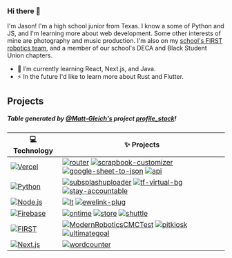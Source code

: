 ### Hi there 👋

I'm Jason! I'm a high school junior from Texas. I know a some of Python and JS, and I'm learning more about web development. Some other interests of mine are photography and music production. I'm also on my [school's FIRST robotics team](https://jasonaa.me/gb), and a member of our school's DECA and Black Student Union chapters. 

- 🌱 I’m currently learning React, Next.js, and Java.
- ⚡ In the future I'd like to learn more about Rust and Flutter.

## Projects
##### Table generated by [@Matt-Gleich's](https://github.com/Matt-Gleich/) project [profile_stack](https://github.com/Matt-Gleich/profile_stack)!
<!-- START OF PROFILE STACK, DO NOT REMOVE -->
| 💻 **Technology** | ✨ **Projects** |
|-|-|
| [![Vercel](https://img.shields.io/static/v1?label=&message=Vercel&color=111111&logo=vercel&logoColor=white)](https://vercel.com) | [![router](https://img.shields.io/static/v1?label=&message=router&color=000605&logo=github&logoColor=white&labelColor=000605)](https://github.com/jasonappah/router) [![scrapbook-customizer](https://img.shields.io/static/v1?label=&message=scrapbook-customizer&color=000605&logo=github&logoColor=white&labelColor=000605)](https://github.com/jasonappah/scrapbook-customizer) [![google-sheet-to-json](https://img.shields.io/static/v1?label=&message=google-sheet-to-json&color=000605&logo=github&logoColor=white&labelColor=000605)](https://github.com/jasonappah/google-sheet-to-json) [![api](https://img.shields.io/static/v1?label=&message=api&color=000605&logo=github&logoColor=white&labelColor=000605)](https://github.com/jasonappah/api) |
| [![Python](https://img.shields.io/static/v1?label=&message=Python&color=3776ab&logo=python&logoColor=white)](https://python.org) | [![subsplashuploader](https://img.shields.io/static/v1?label=&message=subsplashuploader&color=000605&logo=github&logoColor=white&labelColor=000605)](https://github.com/jasonappah/subsplashuploader) [![tf-virtual-bg](https://img.shields.io/static/v1?label=&message=tf-virtual-bg%20%28WIP%29&color=000605&logo=github&logoColor=white&labelColor=000605)](https://github.com/jasonappah/tf-virtual-bg) [![stay-accountable](https://img.shields.io/static/v1?label=&message=stay-accountable%20%28WIP%29&color=000605&logo=github&logoColor=white&labelColor=000605)](https://github.com/jasonappah/stay-accountable) |
| [![Node.js](https://img.shields.io/static/v1?label=&message=Node.js&color=339933&logo=node.js&logoColor=white)](https://nodejs.org) | [![lt](https://img.shields.io/static/v1?label=&message=lt%20%28WIP%29&color=000605&logo=github&logoColor=white&labelColor=000605)](https://github.com/jasonappah/lt) [![ewelink-plug](https://img.shields.io/static/v1?label=&message=ewelink-plug&color=000605&logo=github&logoColor=white&labelColor=000605)](https://github.com/jasonappah/ewelink-plug) |
| [![Firebase](https://img.shields.io/static/v1?label=&message=Firebase&color=ffca28&logo=firebase&logoColor=000000)](https://firebase.google.com/) | [![ontime](https://img.shields.io/static/v1?label=&message=ontime%20%28WIP%29&color=000605&logo=github&logoColor=white&labelColor=000605)](https://github.com/jasonappah/ontime) [![store](https://img.shields.io/static/v1?label=&message=store%20%28WIP%29&color=000605&logo=github&logoColor=white&labelColor=000605)](https://github.com/jasonappah/store) [![shuttle](https://img.shields.io/static/v1?label=&message=shuttle%20%28WIP%29&color=000605&logo=github&logoColor=white&labelColor=000605)](https://github.com/jasonappah/shuttle) |
| [![FIRST](https://img.shields.io/static/v1?label=&message=FIRST&color=0066b3&logo=first&logoColor=ffffff)](https://bit.ly/grizzlybots) | [![ModernRoboticsCMCTest](https://img.shields.io/static/v1?label=&message=ModernRoboticsCMCTest&color=000605&logo=github&logoColor=white&labelColor=000605)](https://github.com/grizzlybots11918/ModernRoboticsCMCTest) [![pitkiosk](https://img.shields.io/static/v1?label=&message=pitkiosk%20%28WIP%29&color=000605&logo=github&logoColor=white&labelColor=000605)](https://github.com/grizzlybots11918/pitkiosk) [![ultimategoal](https://img.shields.io/static/v1?label=&message=ultimategoal%20%28WIP%29&color=000605&logo=github&logoColor=white&labelColor=000605)](https://github.com/grizzlybots11918/ultimategoal) |
| [![Next.js](https://img.shields.io/static/v1?label=&message=Next.js&color=111111&logo=next.js&logoColor=white)](https://nextjs.org) | [![wordcounter](https://img.shields.io/static/v1?label=&message=wordcounter&color=000605&logo=github&logoColor=white&labelColor=000605)](https://github.com/jasonappah/wordcounter) |
<!-- END OF PROFILE STACK, DO NOT REMOVE -->
